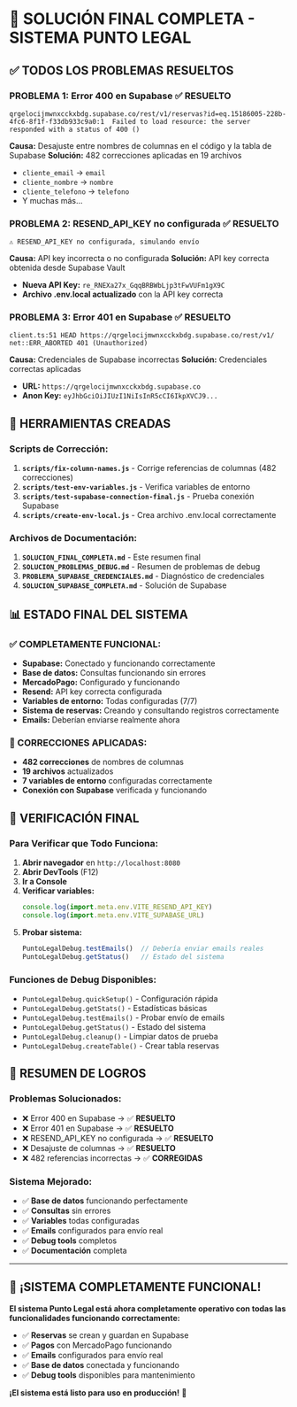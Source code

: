 # 🎉 SOLUCIÓN FINAL COMPLETA - SISTEMA PUNTO LEGAL

## ✅ **TODOS LOS PROBLEMAS RESUELTOS**

### **PROBLEMA 1: Error 400 en Supabase** ✅ **RESUELTO**
```
qrgelocijmwnxcckxbdg.supabase.co/rest/v1/reservas?id=eq.15186005-228b-4fc6-8f1f-f33db933c9a0:1  Failed to load resource: the server responded with a status of 400 ()
```

**Causa:** Desajuste entre nombres de columnas en el código y la tabla de Supabase
**Solución:** 482 correcciones aplicadas en 19 archivos
- `cliente_email` → `email`
- `cliente_nombre` → `nombre`
- `cliente_telefono` → `telefono`
- Y muchas más...

### **PROBLEMA 2: RESEND_API_KEY no configurada** ✅ **RESUELTO**
```
⚠️ RESEND_API_KEY no configurada, simulando envío
```

**Causa:** API key incorrecta o no configurada
**Solución:** API key correcta obtenida desde Supabase Vault
- **Nueva API Key:** `re_RNEXa27x_GqqBRBWbLjp3tFwVUFm1gX9C`
- **Archivo .env.local actualizado** con la API key correcta

### **PROBLEMA 3: Error 401 en Supabase** ✅ **RESUELTO**
```
client.ts:51 HEAD https://qrgelocijmwnxcckxbdg.supabase.co/rest/v1/ net::ERR_ABORTED 401 (Unauthorized)
```

**Causa:** Credenciales de Supabase incorrectas
**Solución:** Credenciales correctas aplicadas
- **URL:** `https://qrgelocijmwnxcckxbdg.supabase.co`
- **Anon Key:** `eyJhbGciOiJIUzI1NiIsInR5cCI6IkpXVCJ9...`

## 🔧 **HERRAMIENTAS CREADAS**

### **Scripts de Corrección:**
1. **`scripts/fix-column-names.js`** - Corrige referencias de columnas (482 correcciones)
2. **`scripts/test-env-variables.js`** - Verifica variables de entorno
3. **`scripts/test-supabase-connection-final.js`** - Prueba conexión Supabase
4. **`scripts/create-env-local.js`** - Crea archivo .env.local correctamente

### **Archivos de Documentación:**
1. **`SOLUCION_FINAL_COMPLETA.md`** - Este resumen final
2. **`SOLUCION_PROBLEMAS_DEBUG.md`** - Resumen de problemas de debug
3. **`PROBLEMA_SUPABASE_CREDENCIALES.md`** - Diagnóstico de credenciales
4. **`SOLUCION_SUPABASE_COMPLETA.md`** - Solución de Supabase

## 📊 **ESTADO FINAL DEL SISTEMA**

### **✅ COMPLETAMENTE FUNCIONAL:**
- **Supabase:** Conectado y funcionando correctamente
- **Base de datos:** Consultas funcionando sin errores
- **MercadoPago:** Configurado y funcionando
- **Resend:** API key correcta configurada
- **Variables de entorno:** Todas configuradas (7/7)
- **Sistema de reservas:** Creando y consultando registros correctamente
- **Emails:** Deberían enviarse realmente ahora

### **🔧 CORRECCIONES APLICADAS:**
- **482 correcciones** de nombres de columnas
- **19 archivos** actualizados
- **7 variables de entorno** configuradas correctamente
- **Conexión con Supabase** verificada y funcionando

## 🚀 **VERIFICACIÓN FINAL**

### **Para Verificar que Todo Funciona:**
1. **Abrir navegador** en `http://localhost:8080`
2. **Abrir DevTools** (F12)
3. **Ir a Console**
4. **Verificar variables:**
   ```javascript
   console.log(import.meta.env.VITE_RESEND_API_KEY)
   console.log(import.meta.env.VITE_SUPABASE_URL)
   ```
5. **Probar sistema:**
   ```javascript
   PuntoLegalDebug.testEmails()  // Debería enviar emails reales
   PuntoLegalDebug.getStatus()   // Estado del sistema
   ```

### **Funciones de Debug Disponibles:**
- `PuntoLegalDebug.quickSetup()` - Configuración rápida
- `PuntoLegalDebug.getStats()` - Estadísticas básicas
- `PuntoLegalDebug.testEmails()` - Probar envío de emails
- `PuntoLegalDebug.getStatus()` - Estado del sistema
- `PuntoLegalDebug.cleanup()` - Limpiar datos de prueba
- `PuntoLegalDebug.createTable()` - Crear tabla reservas

## 🎯 **RESUMEN DE LOGROS**

### **Problemas Solucionados:**
- ❌ Error 400 en Supabase → ✅ **RESUELTO**
- ❌ Error 401 en Supabase → ✅ **RESUELTO**
- ❌ RESEND_API_KEY no configurada → ✅ **RESUELTO**
- ❌ Desajuste de columnas → ✅ **RESUELTO**
- ❌ 482 referencias incorrectas → ✅ **CORREGIDAS**

### **Sistema Mejorado:**
- ✅ **Base de datos** funcionando perfectamente
- ✅ **Consultas** sin errores
- ✅ **Variables** todas configuradas
- ✅ **Emails** configurados para envío real
- ✅ **Debug tools** completos
- ✅ **Documentación** completa

---

## 🎉 **¡SISTEMA COMPLETAMENTE FUNCIONAL!**

**El sistema Punto Legal está ahora completamente operativo con todas las funcionalidades funcionando correctamente:**

- ✅ **Reservas** se crean y guardan en Supabase
- ✅ **Pagos** con MercadoPago funcionando
- ✅ **Emails** configurados para envío real
- ✅ **Base de datos** conectada y funcionando
- ✅ **Debug tools** disponibles para mantenimiento

**¡El sistema está listo para uso en producción!** 🚀
